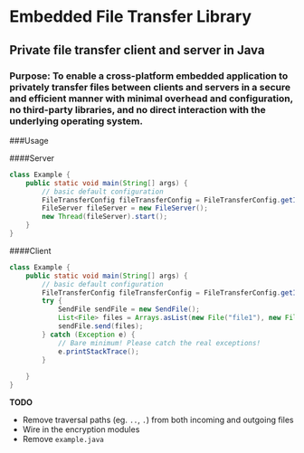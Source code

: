 # Embedded File Transfer Library
## Private file transfer client and server in Java
### Purpose: To enable a cross-platform embedded application to privately transfer files between clients and servers in a secure and efficient manner with minimal overhead and configuration, no third-party libraries, and no direct interaction with the underlying operating system.

###Usage

####Server

```java
class Example {
    public static void main(String[] args) {
        // basic default configuration
        FileTransferConfig fileTransferConfig = FileTransferConfig.getInstance();
        FileServer fileServer = new FileServer();
        new Thread(fileServer).start();
    }
}
```

####Client

```java
class Example {
    public static void main(String[] args) {
        // basic default configuration
        FileTransferConfig fileTransferConfig = FileTransferConfig.getInstance();
        try {
            SendFile sendFile = new SendFile();
            List<File> files = Arrays.asList(new File("file1"), new File("file2"), new File("file3"));
            sendFile.send(files);
        } catch (Exception e) {
            // Bare minimum! Please catch the real exceptions!
            e.printStackTrace();
        }
        
    }
}
```

**TODO**
* Remove traversal paths (eg. `..`, `.`) from both incoming and outgoing files
* Wire in the encryption modules
* Remove `example.java`
